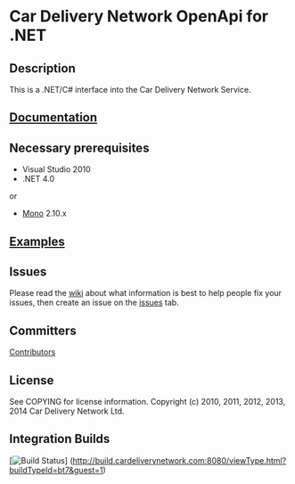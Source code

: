 Car Delivery Network OpenApi for .NET
===

Description
---
This is a .NET/C# interface into the Car Delivery Network Service.

[Documentation](http://docs.cardeliverynetwork.com)
---

Necessary prerequisites
---
* Visual Studio 2010
* .NET 4.0 

or 
* [Mono](http://www.mono-project.com) 2.10.x

[Examples](https://github.com/cardeliverynetwork/openapi.net/wiki/Code-Examples)
---

Issues
---
Please read the [wiki](https://github.com/cardeliverynetwork/openapi.net/wiki) about what information is best to help people fix your issues, then create an issue on the [issues](https://github.com/cardeliverynetwork/csharp-apiclient/issues) tab.

Committers
---
[Contributors](https://github.com/cardeliverynetwork/openapi.net/contributors)

License
---
See COPYING for license information. Copyright (c) 2010, 2011, 2012, 2013, 2014 Car Delivery Network Ltd.

Integration Builds
---
[![Build Status](http://build.cardeliverynetwork.com:8080/app/rest/builds/buildType:%28id:bt7%29/statusIcon)]
(http://build.cardeliverynetwork.com:8080/viewType.html?buildTypeId=bt7&guest=1)
